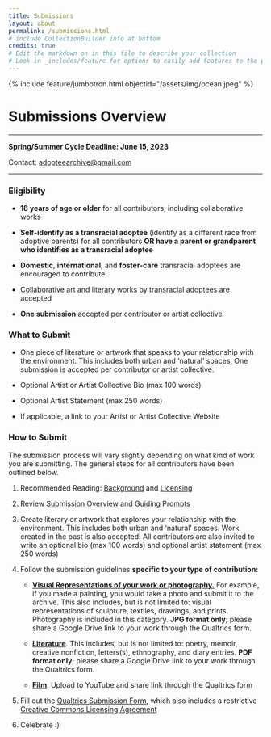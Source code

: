 ```yaml
---
title: Submissions
layout: about
permalink: /submissions.html
# include CollectionBuilder info at bottom
credits: true
# Edit the markdown on in this file to describe your collection
# Look in _includes/feature for options to easily add features to the page
--- 
```


{% include feature/jumbotron.html objectid="/assets/img/ocean.jpeg" %}

# Submissions Overview

---
**Spring/Summer Cycle Deadline: June 15, 2023**

Contact: [adopteearchive@gmail.com](mailto:adopteearchive@gmail.com)

---

### Eligibility

- **18 years of age or older** for all contributors, including collaborative works

- **Self-identify as a transracial adoptee** (identify as a different race from adoptive parents) for all contributors **OR have a parent or grandparent who identifies as a transracial adoptee**

- **Domestic**, **international**, and **foster-care** transracial adoptees are encouraged to contribute 

- Collaborative art and literary works by transracial adoptees are accepted

- **One submission** accepted per contributor or artist collective


### What to Submit

- One piece of literature or artwork that speaks to your relationship with the environment. This includes both urban and ‘natural’ spaces. One submission is accepted per contributor or artist collective.

- Optional Artist or Artist Collective Bio (max 100 words)

- Optional Artist Statement (max 250 words)

- If applicable, a link to your Artist or Artist Collective Website

### How to Submit
The submission process will vary slightly depending on what kind of work you are submitting. The general steps for all contributors have been outlined below.

1. Recommended Reading: [Background](https://hgershone01.github.io/adopteearchive/background.html) and [Licensing](https://hgershone01.github.io/adopteearchive/licensing.html)

2. Review [Submission Overview](https://hgershone01.github.io/adopteearchive/submissions.html) and [Guiding Prompts](https://hgershone01.github.io/adopteearchive/prompts.html)

3. Create literary or artwork that explores your relationship with the environment. This includes both urban and ‘natural’ spaces. Work created in the past is also accepted! All contributors are also invited to write an optional bio (max 100 words) and optional artist statement (max 250 words) 

4. Follow the submission guidelines **specific to your type of contribution:**

    - **[Visual Representations of your work or photography.](https://hgershone01.github.io/adopteearchive/visualrepresentations.html)** For example, if you made a painting, you would take a photo and submit it to the archive. This also includes, but is not limited to: visual representations of sculpture, textiles, drawings, and prints. Photography is included in this category. **JPG format only**; please share a Google Drive link to your work through the Qualtrics form. 

    - **[Literature](https://hgershone01.github.io/adopteearchive/literature.html)**. This includes, but is not limited to: poetry, memoir, creative nonfiction, letters(s), ethnography, and diary entries. **PDF format only**; please share a Google Drive link to your work through the Qualtrics form. 

    - **[Film](https://hgershone01.github.io/adopteearchive/film.html)**. Upload to YouTube and share link through the Qualtrics form<br>
5. Fill out the [Qualtrics Submission Form](https://oregon.qualtrics.com/jfe/form/SV_4IQjZe58IHrIpZc), which also includes a restrictive [Creative Commons Licensing Agreement](https://hgershone01.github.io/adopteearchive/licensing.html)

6. Celebrate :)

 <p>&nbsp;</p>
